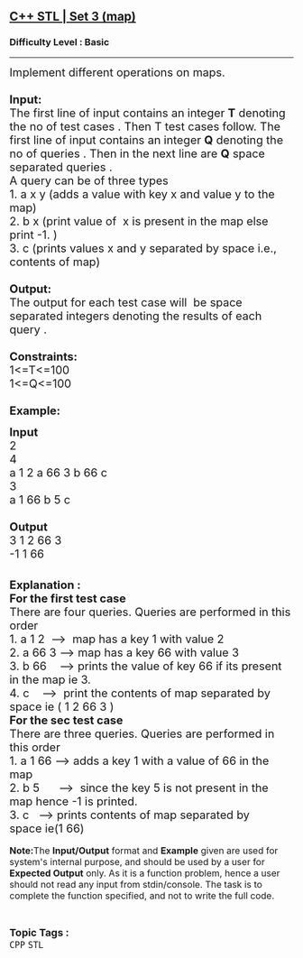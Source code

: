 <h2><a href="https://practice.geeksforgeeks.org/problems/c-stl-set-3-map/1?page=1&category=STL&sortBy=accuracy">C++ STL | Set 3 (map)</a></h2><h3>Difficulty Level : Basic</h3><hr><div class="problems_problem_content__Xm_eO"><p><span style="font-size:20px">Implement different operations on maps.<br>
<br>
<strong>Input:</strong><br>
The first line of input contains an integer <strong>T</strong> denoting the no of test cases . Then T test cases follow. The first line of input contains an integer <strong>Q</strong> denoting the no of queries . Then in the next line are <strong>Q</strong>&nbsp;space separated queries .<br>
A query can be of three&nbsp;types&nbsp;<br>
1. a x y&nbsp;(adds a value with key x and value&nbsp;y to the map)<br>
2. b x (print value of &nbsp;x is present in the map else print -1.&nbsp;)<br>
3. c (prints values x and y separated by space i.e., contents of map)<br>
<br>
<strong>Output:</strong><br>
The output for each test case will&nbsp;&nbsp;be space separated integers denoting the results of each query .&nbsp;<br>
<br>
<strong>Constraints:</strong><br>
1&lt;=T&lt;=100<br>
1&lt;=Q&lt;=100<br>
<br>
<strong>Example:</strong></span></p>

<p><span style="font-size:20px"><strong>Input</strong><br>
2<br>
4<br>
a 1 2 a 66 3 b 66 c<br>
3<br>
a 1 66 b 5 c<br>
<br>
<strong>Output</strong></span><br>
<span style="font-size:20px">3 1 2 66 3<br>
-1 1 66</span></p>

<p><br>
<span style="font-size:20px"><strong>Explanation :<br>
For the first test case</strong><br>
There are four&nbsp;queries.&nbsp;Queries&nbsp;are&nbsp;performed in this order<br>
1. a 1 2&nbsp; --&gt; &nbsp;map has a key 1 with value 2&nbsp;<br>
2. a 66 3&nbsp;--&gt;&nbsp;map has a key 66 with value 3<br>
3. b 66 &nbsp; &nbsp;--&gt; prints the value of key 66 if its present in the map ie 3.<br>
4. c &nbsp; &nbsp;--&gt; &nbsp;print the contents of map separated by space ie&nbsp;( 1 2 66 3 )<br>
<strong>For the sec test case&nbsp;</strong><br>
There are three&nbsp;queries.&nbsp;Queries&nbsp;are&nbsp;performed in this order<br>
1. a 1 66&nbsp;--&gt; adds a key 1 with a value of 66 in the map<br>
2. b 5 &nbsp; &nbsp; &nbsp;--&gt; &nbsp;since the key 5 is not present in the map hence -1 is printed.<br>
3. c &nbsp; --&gt; prints contents of map separated by space&nbsp;ie(1 66)</span><br>
<br>
<span style="font-size:16px"><strong>Note:</strong>The <strong>Input/Output</strong> format and <strong>Example</strong> given are used for system's internal purpose, and should be used by a user for <strong>Expected Output</strong> only. As it is a function problem, hence a user should not read any input from stdin/console. The task is to complete the function specified, and not to write the full code.</span></p>
</div><br><p><span style=font-size:18px><strong>Topic Tags : </strong><br><code>CPP</code>&nbsp;<code>STL</code>&nbsp;